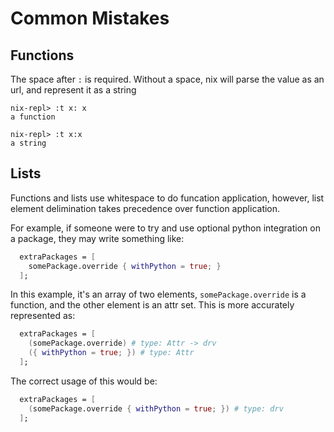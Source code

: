 # Common Mistakes

## Functions

The space after `:` is required. Without a space, nix will
parse the value as an url, and represent it as a string

```
nix-repl> :t x: x
a function

nix-repl> :t x:x
a string
```

## Lists

Functions and lists use whitespace to do funcation application,
however, list element delimination takes precedence over function application.

For example, if someone were to try and use optional python
integration on a package, they may write something like:
```nix
  extraPackages = [
    somePackage.override { withPython = true; }
  ];
```

In this example, it's an array of two elements, `somePackage.override` is a function, and the other element
is an attr set. This is more accurately represented as:
```nix
  extraPackages = [
    (somePackage.override) # type: Attr -> drv
    ({ withPython = true; }) # type: Attr
  ];
```

The correct usage of this would be:
```nix
  extraPackages = [
    (somePackage.override { withPython = true; }) # type: drv
  ];
```

